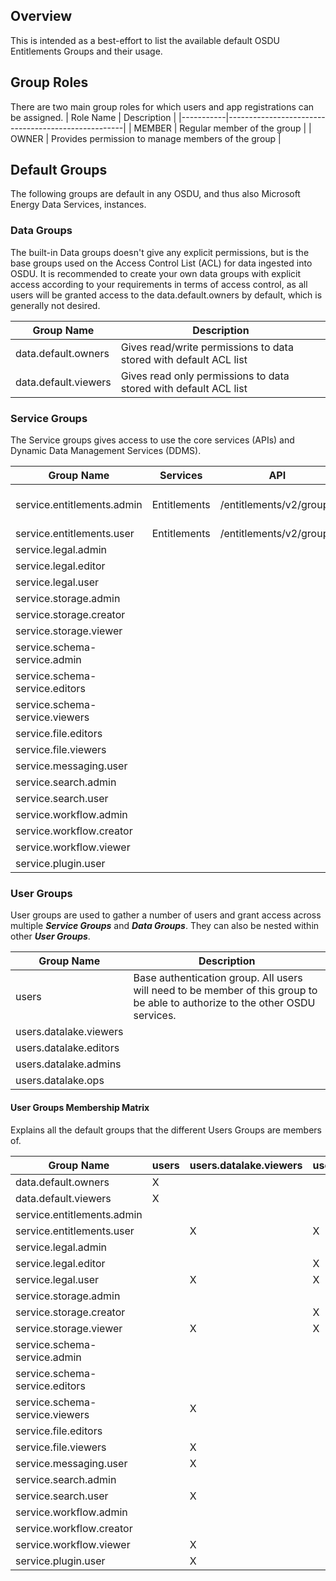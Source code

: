 ## Overview
This is intended as a best-effort to list the available default OSDU Entitlements Groups and their usage.

## Group Roles
There are two main group roles for which users and app registrations can be assigned.
| Role Name | Description                                        |
|-----------|----------------------------------------------------|
| MEMBER    | Regular member of the group                        |
| OWNER     | Provides permission to manage members of the group |

## Default Groups
The following groups are default in any OSDU, and thus also Microsoft Energy Data Services, instances.

### Data Groups
The built-in Data groups doesn't give any explicit permissions, but is the base groups used on the Access Control List (ACL) for data ingested into OSDU. It is recommended to create your own data groups with explicit access according to your requirements in terms of access control, as all users will be granted access to the data.default.owners by default, which is generally not desired.

Group Name                   | Description
-----------------------------|------------------
data.default.owners          | Gives read/write permissions to data stored with default ACL list
data.default.viewers         | Gives read only permissions to data stored with default ACL list

### Service Groups
The Service groups gives access to use the core services (APIs) and Dynamic Data Management Services (DDMS).

Group Name                   | Services | API              | Permissions |
|------------------------------|------------------|-------------------|-----------------------------|
|service.entitlements.admin    | Entitlements | /entitlements/v2/groups | GET, POST, PATCH, DELETE |
|service.entitlements.user     | Entitlements | /entitlements/v2/groups | GET, PATCH |
|service.legal.admin           ||||
|service.legal.editor          ||||
|service.legal.user            ||||
|service.storage.admin         ||||
|service.storage.creator       ||||
|service.storage.viewer        ||||
|service.schema-service.admin  ||||
|service.schema-service.editors||||
|service.schema-service.viewers||||
|service.file.editors          ||||
|service.file.viewers          ||||
|service.messaging.user        ||||
|service.search.admin          ||||
|service.search.user           ||||
|service.workflow.admin        ||||
|service.workflow.creator      ||||
|service.workflow.viewer       ||||
|service.plugin.user           ||||

### User Groups
User groups are used to gather a number of users and grant access across multiple ***Service Groups*** and ***Data Groups***. They can also be nested within other ***User Groups***. 

Group Name             | Description
-----------------------|-------------
users                  | Base authentication group. All users will need to be member of this group to be able to authorize to the other OSDU services.
users.datalake.viewers | 
users.datalake.editors | 
users.datalake.admins  | 
users.datalake.ops     | 

#### User Groups Membership Matrix
Explains all the default groups that the different Users Groups are members of.

Group Name                     | users | users.datalake.viewers | users.datalake.editors | users.datalake.admins | users.datalake.ops
 ------------------------------|-------|------------------------|------------------------|-----------------------|-----------
data.default.owners            |   X   |                        |                        |                       | 
data.default.viewers           |   X   |                        |                        |                       | 
service.entitlements.admin     |       |                        |                        |                       | 
service.entitlements.user      |       |          X             |           X            |                       | 
service.legal.admin            |       |                        |                        |                       | 
service.legal.editor           |       |                        |           X            |                       | 
service.legal.user             |       |          X             |           X            |                       | 
service.storage.admin          |       |                        |                        |                       | 
service.storage.creator        |       |                        |           X            |                       | 
service.storage.viewer         |       |          X             |           X            |                       | 
service.schema-service.admin   |       |                        |                        |                       | 
service.schema-service.editors |       |                        |                        |                       | 
service.schema-service.viewers |       |          X             |                        |                       | 
service.file.editors           |       |                        |                        |                       | 
service.file.viewers           |       |          X             |                        |                       | 
service.messaging.user         |       |          X             |                        |                       | 
service.search.admin           |       |                        |                        |                       | 
service.search.user            |       |          X             |                        |                       | 
service.workflow.admin         |       |                        |                        |                       | 
service.workflow.creator       |       |                        |                        |                       | 
service.workflow.viewer        |       |          X             |                        |                       | 
service.plugin.user            |       |          X             |                        |                       | 